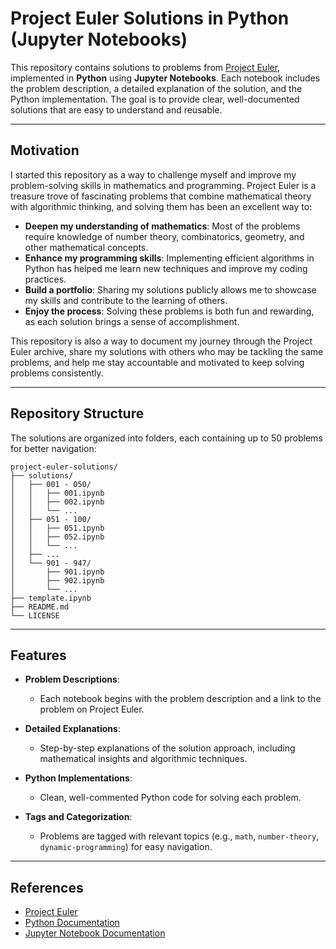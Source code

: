 # Project Euler Solutions in Python (Jupyter Notebooks)

This repository contains solutions to problems from [Project Euler](https://projecteuler.net/), implemented in **Python** using **Jupyter Notebooks**. Each notebook includes the problem description, a detailed explanation of the solution, and the Python implementation. The goal is to provide clear, well-documented solutions that are easy to understand and reusable.

---

## Motivation

I started this repository as a way to challenge myself and improve my problem-solving skills in mathematics and programming. Project Euler is a treasure trove of fascinating problems that combine mathematical theory with algorithmic thinking, and solving them has been an excellent way to:

- **Deepen my understanding of mathematics**: Most of the problems require knowledge of number theory, combinatorics, geometry, and other mathematical concepts.
- **Enhance my programming skills**: Implementing efficient algorithms in Python has helped me learn new techniques and improve my coding practices.
- **Build a portfolio**: Sharing my solutions publicly allows me to showcase my skills and contribute to the learning of others.
- **Enjoy the process**: Solving these problems is both fun and rewarding, as each solution brings a sense of accomplishment.

This repository is also a way to document my journey through the Project Euler archive, share my solutions with others who may be tackling the same problems, and help me stay accountable and motivated to keep solving problems consistently.

---

## Repository Structure

The solutions are organized into folders, each containing up to 50 problems for better navigation:

```
project-euler-solutions/
├── solutions/
│   ├── 001 - 050/
│   │   ├── 001.ipynb
│   │   ├── 002.ipynb
│   │   └── ...
│   ├── 051 - 100/
│   │   ├── 051.ipynb
│   │   ├── 052.ipynb
│   │   └── ...
│   ├── ...
│   └── 901 - 947/
│       ├── 901.ipynb
│       ├── 902.ipynb
│       └── ...
├── template.ipynb
├── README.md
└── LICENSE
```

---

## Features

- **Problem Descriptions**:
  - Each notebook begins with the problem description and a link to the problem on Project Euler.

- **Detailed Explanations**:
  - Step-by-step explanations of the solution approach, including mathematical insights and algorithmic techniques.

- **Python Implementations**:
  - Clean, well-commented Python code for solving each problem.

- **Tags and Categorization**:
  - Problems are tagged with relevant topics (e.g., `math`, `number-theory`, `dynamic-programming`) for easy navigation.

---

## References

- [Project Euler](https://projecteuler.net/)
- [Python Documentation](https://docs.python.org/3/)
- [Jupyter Notebook Documentation](https://jupyter.org/documentation)
